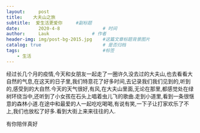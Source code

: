 ```yaml
---
layout:     post   				    
title:    大夫山之旅  				 
subtitle:  爱生活更爱你     #副标题
date:       2020-4-8			   	# 时间
author:     Lauk				# 作者
header-img: img/post-bg-2015.jpg 	#这篇文章标题背景图片
catalog: true 						# 是否归档
tags:								#标签
    - 生活
---
```


  经过长几个月的疫情,今天和女朋友一起走了一圈许久没去过的大夫山,也去看看大自然的气息,在这天的日子里,我们特意花了好多时间,去记录我们我们见到的,听到的,感受到的大自然.今天的天气很好,有风,在大夫山里面,无论在那里,都感觉处在绿树环绕当中,还听到了小女孩在石头上唱着虫儿飞的歌曲.走到小道里,看到一条很惬意的森林小道.在途中和最爱的人一起吃吃喝喝,有说有笑,一下子让打家欢乐了不上,我们也放松了好多.看到大街上来来往往的人.

有你陪伴真好